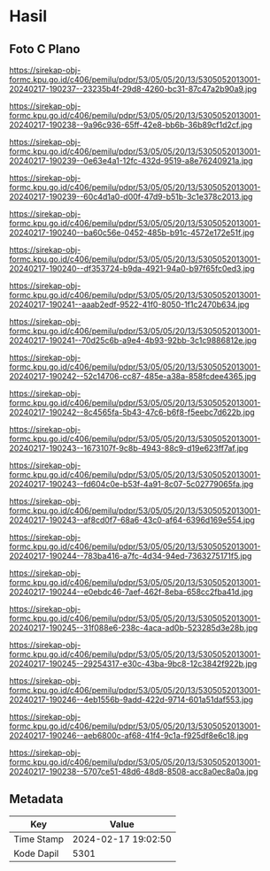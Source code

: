 # Hasil

## Foto C Plano

https://sirekap-obj-formc.kpu.go.id/c406/pemilu/pdpr/53/05/05/20/13/5305052013001-20240217-190237--23235b4f-29d8-4260-bc31-87c47a2b90a9.jpg

https://sirekap-obj-formc.kpu.go.id/c406/pemilu/pdpr/53/05/05/20/13/5305052013001-20240217-190238--9a96c936-65ff-42e8-bb6b-36b89cf1d2cf.jpg

https://sirekap-obj-formc.kpu.go.id/c406/pemilu/pdpr/53/05/05/20/13/5305052013001-20240217-190239--0e63e4a1-12fc-432d-9519-a8e76240921a.jpg

https://sirekap-obj-formc.kpu.go.id/c406/pemilu/pdpr/53/05/05/20/13/5305052013001-20240217-190239--60c4d1a0-d00f-47d9-b51b-3c1e378c2013.jpg

https://sirekap-obj-formc.kpu.go.id/c406/pemilu/pdpr/53/05/05/20/13/5305052013001-20240217-190240--ba60c56e-0452-485b-b91c-4572e172e51f.jpg

https://sirekap-obj-formc.kpu.go.id/c406/pemilu/pdpr/53/05/05/20/13/5305052013001-20240217-190240--df353724-b9da-4921-94a0-b97f65fc0ed3.jpg

https://sirekap-obj-formc.kpu.go.id/c406/pemilu/pdpr/53/05/05/20/13/5305052013001-20240217-190241--aaab2edf-9522-41f0-8050-1f1c2470b634.jpg

https://sirekap-obj-formc.kpu.go.id/c406/pemilu/pdpr/53/05/05/20/13/5305052013001-20240217-190241--70d25c6b-a9e4-4b93-92bb-3c1c9886812e.jpg

https://sirekap-obj-formc.kpu.go.id/c406/pemilu/pdpr/53/05/05/20/13/5305052013001-20240217-190242--52c14706-cc87-485e-a38a-858fcdee4365.jpg

https://sirekap-obj-formc.kpu.go.id/c406/pemilu/pdpr/53/05/05/20/13/5305052013001-20240217-190242--8c4565fa-5b43-47c6-b6f8-f5eebc7d622b.jpg

https://sirekap-obj-formc.kpu.go.id/c406/pemilu/pdpr/53/05/05/20/13/5305052013001-20240217-190243--1673107f-9c8b-4943-88c9-d19e623ff7af.jpg

https://sirekap-obj-formc.kpu.go.id/c406/pemilu/pdpr/53/05/05/20/13/5305052013001-20240217-190243--fd604c0e-b53f-4a91-8c07-5c02779065fa.jpg

https://sirekap-obj-formc.kpu.go.id/c406/pemilu/pdpr/53/05/05/20/13/5305052013001-20240217-190243--af8cd0f7-68a6-43c0-af64-6396d169e554.jpg

https://sirekap-obj-formc.kpu.go.id/c406/pemilu/pdpr/53/05/05/20/13/5305052013001-20240217-190244--783ba416-a7fc-4d34-94ed-7363275171f5.jpg

https://sirekap-obj-formc.kpu.go.id/c406/pemilu/pdpr/53/05/05/20/13/5305052013001-20240217-190244--e0ebdc46-7aef-462f-8eba-658cc2fba41d.jpg

https://sirekap-obj-formc.kpu.go.id/c406/pemilu/pdpr/53/05/05/20/13/5305052013001-20240217-190245--31f088e6-238c-4aca-ad0b-523285d3e28b.jpg

https://sirekap-obj-formc.kpu.go.id/c406/pemilu/pdpr/53/05/05/20/13/5305052013001-20240217-190245--29254317-e30c-43ba-9bc8-12c3842f922b.jpg

https://sirekap-obj-formc.kpu.go.id/c406/pemilu/pdpr/53/05/05/20/13/5305052013001-20240217-190246--4eb1556b-9add-422d-9714-601a51daf553.jpg

https://sirekap-obj-formc.kpu.go.id/c406/pemilu/pdpr/53/05/05/20/13/5305052013001-20240217-190246--aeb6800c-af68-41f4-9c1a-f925df8e6c18.jpg

https://sirekap-obj-formc.kpu.go.id/c406/pemilu/pdpr/53/05/05/20/13/5305052013001-20240217-190238--5707ce51-48d6-48d8-8508-acc8a0ec8a0a.jpg


## Metadata

| Key        | Value               |
| ---------- | ------------------- |
| Time Stamp | 2024-02-17 19:02:50 |
| Kode Dapil | 5301                |




